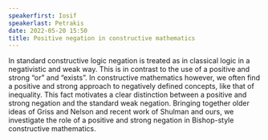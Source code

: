 ```yaml
---
speakerfirst: Iosif
speakerlast: Petrakis
date: 2022-05-20 15:50
title: Positive negation in constructive mathematics
---
```


In standard constructive logic negation is treated as in classical logic in a negativistic and weak way. This is in contrast to the use of a positive and strong “or” and “exists”. In constructive mathematics however, we often find a positive and strong approach to negatively defined concepts,  like that of inequality. This fact motivates a clear distinction between a positive and strong negation and the standard weak negation. Bringing together older ideas of Griss and Nelson and recent work of Shulman and ours, we investigate the role of a positive and strong negation in Bishop-style constructive mathematics.